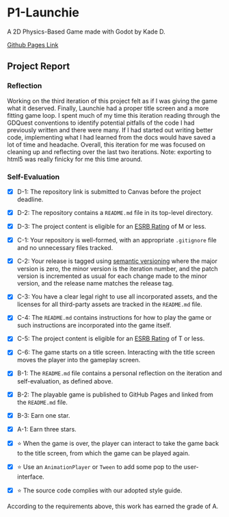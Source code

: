 # P1-Launchie 

A 2D Physics-Based Game made with Godot by Kade D.

<a href="https://bsu-cs315.github.io/P1-Launchie/">Github Pages Link</a>

## Project Report



### Reflection

Working on the third iteration of this project felt as if I was giving the game what it deserved. Finally, Launchie had a proper title screen and a more fitting game loop. I spent much of my time this iteration reading through the GDQuest conventions to identify potential pitfalls of the code I had previously written and there were many. If I had started out writing better code, implementing what I had learned from the docs would have saved a lot of time and headache. Overall, this iteration for me was focused on cleaning up and reflecting over the last two iterations. Note: exporting to html5 was really finicky for me this time around.

### Self-Evaluation
- [X] D-1: The repository link is submitted to Canvas before the project deadline.
- [X] D-2: The repository contains a <code>README.md</code> file in its top-level directory.
- [X] D-3: The project content is eligible for an <a href="https://www.esrb.org/ratings-guide/">ESRB Rating</a> of M or less.
- [X] C-1: Your repository is well-formed, with an appropriate <code>.gitignore</code> file and no unnecessary files tracked.
- [X] C-2: Your release is tagged using <a href="https://semver.org/">semantic versioning</a> where the major version is zero, the minor version is the iteration number, and the patch version is incremented as usual for each change made to the minor version, and the release name matches the release tag.
- [X] C-3: You have a clear legal right to use all incorporated assets, and the licenses for all third-party assets are tracked in the <code>README.md</code> file.
- [X] C-4: The <code>README.md</code> contains instructions for how to play the game or such instructions are incorporated into the game itself.
- [X] C-5: The project content is eligible for an <a href="https://www.esrb.org/ratings-guide/">ESRB Rating</a> of T or less.
- [X] C-6: The game starts on a title screen. Interacting with the title screen moves the player into the gameplay screen.
- [X] B-1: The <code>README.md</code> file contains a personal reflection on the iteration and self-evaluation, as defined above.
- [X] B-2: The playable game is published to GitHub Pages and linked from the <code>README.md</code> file.
- [X] B-3: Earn one star.
- [X] A-1: Earn three stars.
- [X] ⭐ When the game is over, the player can interact to take the game back to the title screen, from which the game can be played again.
- [X] ⭐ Use an <code>AnimationPlayer</code> or <code>Tween</code> to add some pop to the user-interface.
- [X] ⭐ The source code complies with our adopted style guide.


According to the requirements above, this work has earned the grade of A.
